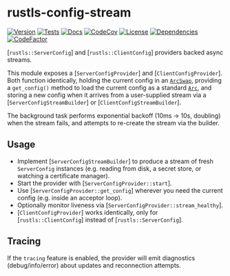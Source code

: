# rustls-config-stream

[![Version](https://img.shields.io/crates/v/rustls-config-stream)](https://crates.io/crates/rustls-config-stream)
[![Tests](https://github.com/dsykes16/rustls-config-stream/actions/workflows/test.yml/badge.svg)](https://github.com/dsykes16/rustls-config-stream/actions/workflows/test.yml)
[![Docs](https://img.shields.io/docsrs/rustls-config-stream)](https://docs.rs/rustls-config-stream/latest/rustls_config_stream/)
[![CodeCov](https://codecov.io/gh/dsykes16/rustls-config-stream/graph/badge.svg?token=SJFGDZMV3J)](https://codecov.io/gh/dsykes16/rustls-config-stream)
[![License](https://img.shields.io/crates/l/rustls-config-stream)](https://github.com/dsykes16/rustls-config-stream/blob/main/LICENSE)
[![Dependencies](https://deps.rs/repo/github/dsykes16/rustls-config-stream/status.svg)](https://deps.rs/repo/github/dsykes16/rustls-config-stream)
[![CodeFactor](https://www.codefactor.io/repository/github/dsykes16/rustls-config-stream/badge)](https://www.codefactor.io/repository/github/dsykes16/rustls-config-stream)

[`rustls::ServerConfig`] and [`rustls::ClientConfig`] providers backed async streams.

This module exposes a [`ServerConfigProvider`] and [`ClientConfigProvider`].
Both function identically, holding the current config in an
[`ArcSwap`](arc_swap::ArcSwap), providing a `get_config()` method to load the
current config as a standard [`Arc`](std::sync::Arc), and storing a new config
when it arrives from a user-supplied stream via a [`ServerConfigStreamBuilder`]
or [`ClientConfigStreamBuilder`].

The background task performs exponential backoff (10ms -> 10s, doubling)
when the stream fails, and attempts to re-create the stream via the builder.

## Usage

- Implement [`ServerConfigStreamBuilder`] to produce a stream of fresh
  `ServerConfig` instances (e.g. reading from disk, a secret store, or
  watching a certificate manager).
- Start the provider with [`ServerConfigProvider::start`].
- Use [`ServerConfigProvider::get_config`] wherever you need the current
  config (e.g. inside an acceptor loop).
- Optionally monitor liveness via [`ServerConfigProvider::stream_healthy`].
- [`ClientConfigProvider`] works identically, only for [`rustls::ClientConfig`]
  instead of [`rustls::ServerConfig`].

## Tracing

If the `tracing` feature is enabled, the provider will emit diagnostics
(debug/info/error) about updates and reconnection attempts.
